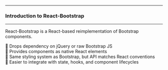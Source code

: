 <br>

---
### Introduction to React-Bootstrap
---

React-Bootstrap is a React-based reimplementation of Bootstrap components.

<div class="fullWidthBullet">

🔹 Drops dependency on jQuery or raw Bootstrap JS  
🔹 Provides components as native React elements  
🔹 Same styling system as Bootstrap, but API matches React conventions  
🔹 Easier to integrate with state, hooks, and component lifecycles  

</div>

